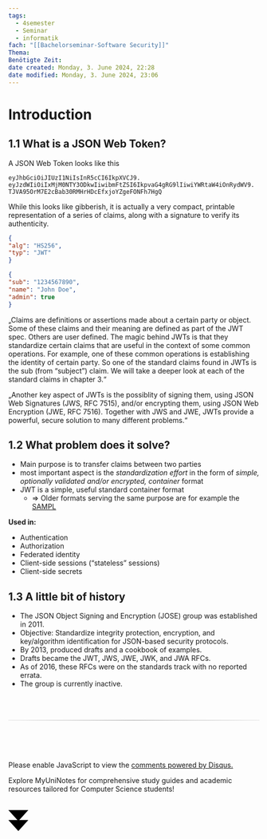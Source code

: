 ```yaml
---
tags:
  - 4semester
  - Seminar
  - informatik
fach: "[[Bachelorseminar-Software Security]]"
Thema:
Benötigte Zeit:
date created: Monday, 3. June 2024, 22:28
date modified: Monday, 3. June 2024, 23:06
---
```


# Introduction

## 1.1 What is a JSON Web Token?

A JSON Web Token looks like this

```jwt
eyJhbGciOiJIUzI1NiIsInR5cCI6IkpXVCJ9. eyJzdWIiOiIxMjM0NTY3ODkwIiwibmFtZSI6IkpvaG4gRG9lIiwiYWRtaW4iOnRydWV9. TJVA95OrM7E2cBab30RMHrHDcEfxjoYZgeFONFh7HgQ
```

While this looks like gibberish, it is actually a very compact, printable representation of a series of claims, along with a signature to verify its authenticity.

```json
{
"alg": "HS256",
"typ": "JWT"
}

{
"sub": "1234567890",
"name": "John Doe",
"admin": true
}
```

„Claims are definitions or assertions made about a certain party or object. Some of these claims and their meaning are defined as part of the JWT spec. Others are user defined. The magic behind JWTs is that they standardize certain claims that are useful in the context of some common operations. For example, one of these common operations is establishing the identity of certain party. So one of the standard claims found in JWTs is the sub (from “subject”) claim. We will take a deeper look at each of the standard claims in chapter 3.“

„Another key aspect of JWTs is the possiblity of signing them, using JSON Web Signatures (JWS, RFC 7515), and/or encrypting them, using JSON Web Encryption (JWE, RFC 7516). Together with JWS and JWE, JWTs provide a powerful, secure solution to many different problems.“

## 1.2 What problem does it solve?

- Main purpose is to transfer claims between two parties
- most important aspect is the _standardization effort_ in the form of _simple, optionally validated and/or encrypted, container_ format
- JWT is a simple, useful standard container format
  - $\Longrightarrow$ Older formats serving the same purpose are for example the [SAMPL](https://en.wikipedia.org/wiki/Security_Assertion_Markup_Language)

**Used in:**

- Authentication
- Authorization
- Federated identity
- Client-side sessions (“stateless” sessions)
- Client-side secrets

## 1.3 A little bit of history

- The JSON Object Signing and Encryption (JOSE) group was established in 2011.
- Objective: Standardize integrity protection, encryption, and key/algorithm identification for JSON-based security protocols.
- By 2013, produced drafts and a cookbook of examples.
- Drafts became the JWT, JWS, JWE, JWK, and JWA RFCs.
- As of 2016, these RFCs were on the standards track with no reported errata.
- The group is currently inactive.

<!-- DISQUS SCRIPT COMMENT START -->

<hr style="border: none; height: 2px; background: linear-gradient(to right, #f0f0f0, #ccc, #f0f0f0); margin-top: 4rem; margin-bottom: 5rem;">
<div id="disqus_thread"></div>
<script>
    /**
    *  RECOMMENDED CONFIGURATION VARIABLES: EDIT AND UNCOMMENT THE SECTION BELOW TO INSERT DYNAMIC VALUES FROM YOUR PLATFORM OR CMS.
    *  LEARN WHY DEFINING THESE VARIABLES IS IMPORTANT: https://disqus.com/admin/universalcode/#configuration-variables    */
    /*
    var disqus_config = function () {
    this.page.url = PAGE_URL;  // Replace PAGE_URL with your page's canonical URL variable
    this.page.identifier = PAGE_IDENTIFIER; // Replace PAGE_IDENTIFIER with your page's unique identifier variable
    };
    */
    (function() { // DON'T EDIT BELOW THIS LINE
    var d = document, s = d.createElement('script');
    s.src = 'https://myuninotes.disqus.com/embed.js';
    s.setAttribute('data-timestamp', +new Date());
    (d.head || d.body).appendChild(s);
    })();
</script>
<noscript>Please enable JavaScript to view the <a href="https://disqus.com/?ref_noscript">comments powered by Disqus.</a></noscript>

<!-- DISQUS SCRIPT COMMENT END -->

<!-- Sliding Banner START -->

<div id="slidingBanner" class="banner">
  <p class="banner-text">
    Explore MyUniNotes for comprehensive study guides and academic resources tailored for Computer Science students!
  </p>
  <svg id="closeBanner" class="arrows">
    <path d="M0 20 L20 42 L40 20"></path>
    <path d="M0 40 L20 62 L40 40"></path>
  </svg>
</div>

<script>
  // JavaScript to slide down the banner on page load
  document.addEventListener('DOMContentLoaded', function() {
    // Generate a random number between 1 and 5
    const randomNumber = Math.floor(Math.random() * 5) + 1;
    console.log(randomNumber)
    if (randomNumber === 1) {
      setTimeout(function() {
        const banner = document.getElementById('slidingBanner');
        if (banner) {
          banner.classList.add('show');
        }
      }, 1000); // Adjust the delay as needed

      const closeBanner = document.getElementById('closeBanner');
      if (closeBanner) {
        closeBanner.addEventListener('click', function() {
          const banner = document.getElementById('slidingBanner');
          if (banner) {
            banner.classList.remove('show');
            banner.style.visibility = 'hidden';
          }
        });
      }
    } else {
      // Remove the banner from the DOM if the random number is not 1
      const banner = document.getElementById('slidingBanner');
      if (banner) {
        banner.remove();
      }
    }
  });
</script>

<!-- Sliding Banner END -->
